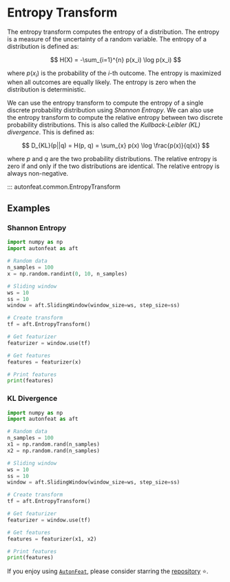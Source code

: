 <!-- 
Author(s): Dhruv Srikanth
Email(s): dsrikant (at) andrew (dot) cmu (dot) edu
Acknowledgements:
Copyright (c) 2023 Carnegie Mellon University, Auton Lab
This code is subject to the license terms contained in the code repo.
-->

# Entropy Transform

The entropy transform computes the entropy of a distribution. The entropy is a measure of the uncertainty of a random variable. The entropy of a distribution is defined as:

$$
H(X) = -\sum_{i=1}^{n} p(x_i) \log p(x_i)
$$

where $p(x_i)$ is the probability of the $i$-th outcome. The entropy is maximized when all outcomes are equally likely. The entropy is zero when the distribution is deterministic.

We can use the entropy transform to compute the entropy of a single discrete probability distribution using *Shannon Entropy*. We can also use the entropy transform to compute the relative entropy between two discrete probability distributions. This is also called the *Kullback-Leibler (KL) divergence*. This is defined as:

$$
D_{KL}(p||q) = H(p, q) = \sum_{x} p(x) \log \frac{p(x)}{q(x)}
$$

where $p$ and $q$ are the two probability distributions. The relative entropy is zero if and only if the two distributions are identical. The relative entropy is always non-negative.

::: autonfeat.common.EntropyTransform
      

## Examples

### Shannon Entropy

```python
import numpy as np
import autonfeat as aft

# Random data
n_samples = 100
x = np.random.randint(0, 10, n_samples)

# Sliding window
ws = 10
ss = 10
window = aft.SlidingWindow(window_size=ws, step_size=ss)

# Create transform
tf = aft.EntropyTransform()

# Get featurizer
featurizer = window.use(tf)

# Get features
features = featurizer(x)

# Print features
print(features)
```

### KL Divergence

```python
import numpy as np
import autonfeat as aft

# Random data
n_samples = 100
x1 = np.random.rand(n_samples)
x2 = np.random.rand(n_samples)

# Sliding window
ws = 10
ss = 10
window = aft.SlidingWindow(window_size=ws, step_size=ss)

# Create transform
tf = aft.EntropyTransform()

# Get featurizer
featurizer = window.use(tf)

# Get features
features = featurizer(x1, x2)

# Print features
print(features)
```

If you enjoy using [`AutonFeat`](../../index.md), please consider starring the [repository](https://github.com/autonlab/AutonFeat) ⭐️.